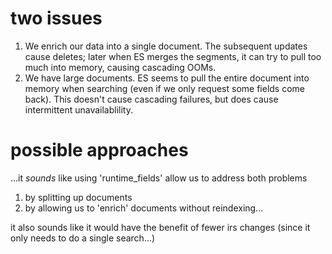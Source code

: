 # two issues

1) We enrich our data into a single document.  The subsequent updates cause deletes; later when ES merges the segments, it can try to pull too much into memory, causing cascading OOMs.
2) We have large documents.  ES seems to pull the entire document into memory when searching (even if we only request some fields come back).  This doesn't cause cascading failures, but does cause intermittent unavailablility.

# possible approaches

...it _sounds_ like using 'runtime_fields' allow us to address both problems 
  1) by splitting up documents
  2) by allowing us to 'enrich' documents without reindexing...

it also sounds like it would have the benefit of fewer irs changes (since it only needs to do a single search...)